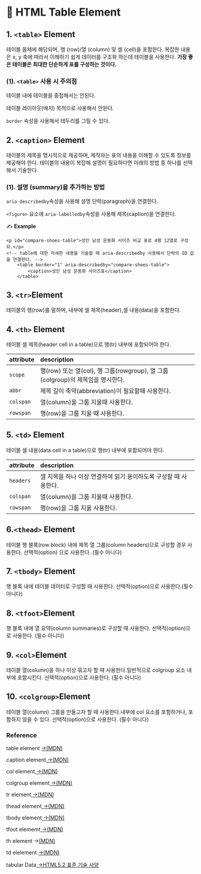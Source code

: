 # 📄 HTML Table Element

## 1. `<table>` Element

테이블 몸체에 해당되며, 행 \(row\)/열 \(column\) 및 셀 \(cell\)을 포함한다. 복잡한 내용은 x, y 축에 따라서 이해하기 쉽게 데이터를 구조화 하는데 테이블을 사용한다. **가장 좋은 테이블은 최대한 단순하게 표를 구성하는 것이다.**

### **\(1\).** `<table>` 사용 시 주의점

테이블 내에 테이블을 중첩해서는 안된다.

테이블 레이아웃\(배치\) 목적으로 사용해서 안된다. 

`border` 속성을 사용해서 테두리를 그릴 수 있다.

## 2. `<caption>` Element

테이블의 제목을 명시적으로 제공하며, 제작자는 표의 내용을 이해할 수 있도록 정보를 제공해야 한다. 테이블의 내용이 복잡해 설명이 필요하다면 아래의 방법 중 하나를 선택해서 기술한다.

### \(1\). 설명 \(summary\)을 추가하는 방법

`aria-describedby`속성을 사용해 설명 단락\(paragraph\)을 연결한다.

`<figure>` 요소에 `aria-labelledby`속성을 사용해 제목\(caption\)을 연결한다.

✍ **Example**

```markup
<p id="compare-shoes-table">성인 남성 운동화 사이즈 비교 표로 4행 12열로 구성되.</p>
<!-- table에 대한 자세한 내용을 기술할 때 aria-describedby 사용해서 단락의 ID 값을 연결한다. -->
    <table border="1" aria-describedby="compare-shoes-table">
        <caption>성인 남성 운동화 사이즈표</caption>
    </table>
```

## **3. `<tr>`Element**

테이블의 행\(row\)를 말하며, 내부에 셀 제목\(header\),셀 내용\(data\)을 포함한다.

## 4. `<th>` Element

테이블 셀 제목\(header cell in a table\)으로 행\(tr\) 내부에 포함되어야 한다.

| attribute | description |
| :--- | :--- |
| `scope` | 행\(row\) 또는 열\(col\), 행 그룹\(rowgroup\), 열 그룹\(colgroup\)의 제목임을 명시한다. |
| `abbr` | 제목 길이 축약\(abbreviation\)이 필요할때 사용한다. |
| `colspan` | 열\(column\)을 그룹 지울때 사용한다. |
| `rowspan` | 행\(row\)을 그룹 지울 떄 사용한다. |

## 5. `<td>` Element

테이블 셀 내용\(data cell in a table\)으로 행\(tr\) 내부에 포함되어야 한다.

| attribute | description |
| :--- | :--- |
| `headers` | 셀 지목을 하나 이상 연결하여 읽기 용이하도록 구성할 때 사용한다. |
| `colspan` | 열\(column\)을 그룹 지울때 사용한다. |
| `rowspan` | 행\(row\)을 그룹 지울  사용한다. |

## 6.`<thead>` Element

테이블 행 블록\(row block\) 내에 제목 열 그룹\(column headers\)으로 구성할 경우 사용한다. 선택적\(option\) 으로 사용한다. \(필수 아니다\)

## 7. `<tbody>` Element

행 블록 내에 테이블 데이터로 구성할 때 사용한다. 선택적\(option\)으로 사용한다.\(필수 아니다\)

## 8. `<tfoot>`Element

행 블록 내에 열 요약\(column summaries\)로 구성할 때 사용한다. 선택적\(option\)으로 사용한다. \(필수 아니다\)

## 9. `<col>`Element

테이블 열\(column\)을 하나 이상 묶고자 할 때 사용한다.일반적으로 colgroup 요소 내부에 포함시킨다. 선택적\(option\)으로 사용한다. \(필수 아니다\)

## 10. `<colgroup>`Element

테이블 열\(column\) 그룹을 만들고자 할 때 사용한다.내부에 col 요소를 포함하거나, 포함하지 않을 수 있다. 선택적\(option\)으로 사용한다. \(필수 아니다\)

### Reference <a id="reference"></a>

table  element [ →\(MDN\)](https://developer.mozilla.org/ko/docs/Web/HTML/Element/table)

caption element[ →\(MDN\)](https://developer.mozilla.org/ko/docs/Web/HTML/Element/caption)

col element[ →\(MDN\)](https://developer.mozilla.org/ko/docs/Web/HTML/Element/col)

colgroup element[ →\(MDN\)](https://developer.mozilla.org/ko/docs/Web/HTML/Element/colgroup)

tr element[ →\(MDN\)](https://developer.mozilla.org/ko/docs/Web/HTML/Element/tr)

thead element[ →\(MDN\)](https://developer.mozilla.org/ko/docs/Web/HTML/Element/thead)

tbody element[ →\(MDN\)](https://developer.mozilla.org/ko/docs/Web/HTML/Element/tbody)

tfoot elememt[ →\(MDN\)](https://developer.mozilla.org/ko/docs/Web/HTML/Element/tfoot)

th element →[\(MDN\)](https://developer.mozilla.org/ko/docs/Web/HTML/Element/th)

td elelement [ →\(MDN\)](https://developer.mozilla.org/ko/docs/Web/HTML/Element/td)

tabular Data[ →HTML5.2 표준 기술 사양﻿](https://html.spec.whatwg.org/multipage/tables.html#tabular-data)









